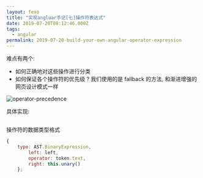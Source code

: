 ```yaml
---
layout: fexo
title: "实现angluar手记[七]操作符表达式"
date: 2019-07-20T08:12:46.000Z
tags:
  - angular
permalink: 2019-07-20-build-your-own-angular-operator-expression
---
```


难点有两个:

- 如何正确地对这些操作进行分类
- 如何保证各个操作符的优先级 ? 我们使用的是 fallback 的方法, 和渐进增强的网页设计模式一样

![operator-precedence]()

具体实现:

```

```

操作符的数据类型格式

```javascript
{
    type: AST.BinaryExpression,
        left: left,
        operator: token.text,
        right: this.unary()
    };
```
